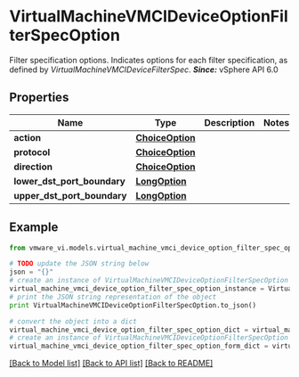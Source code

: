 # VirtualMachineVMCIDeviceOptionFilterSpecOption

Filter specification options.  Indicates options for each filter specification, as defined by *VirtualMachineVMCIDeviceFilterSpec*.  ***Since:*** vSphere API 6.0 

## Properties
Name | Type | Description | Notes
------------ | ------------- | ------------- | -------------
**action** | [**ChoiceOption**](ChoiceOption.md) |  | 
**protocol** | [**ChoiceOption**](ChoiceOption.md) |  | 
**direction** | [**ChoiceOption**](ChoiceOption.md) |  | 
**lower_dst_port_boundary** | [**LongOption**](LongOption.md) |  | 
**upper_dst_port_boundary** | [**LongOption**](LongOption.md) |  | 

## Example

```python
from vmware_vi.models.virtual_machine_vmci_device_option_filter_spec_option import VirtualMachineVMCIDeviceOptionFilterSpecOption

# TODO update the JSON string below
json = "{}"
# create an instance of VirtualMachineVMCIDeviceOptionFilterSpecOption from a JSON string
virtual_machine_vmci_device_option_filter_spec_option_instance = VirtualMachineVMCIDeviceOptionFilterSpecOption.from_json(json)
# print the JSON string representation of the object
print VirtualMachineVMCIDeviceOptionFilterSpecOption.to_json()

# convert the object into a dict
virtual_machine_vmci_device_option_filter_spec_option_dict = virtual_machine_vmci_device_option_filter_spec_option_instance.to_dict()
# create an instance of VirtualMachineVMCIDeviceOptionFilterSpecOption from a dict
virtual_machine_vmci_device_option_filter_spec_option_form_dict = virtual_machine_vmci_device_option_filter_spec_option.from_dict(virtual_machine_vmci_device_option_filter_spec_option_dict)
```
[[Back to Model list]](../README.md#documentation-for-models) [[Back to API list]](../README.md#documentation-for-api-endpoints) [[Back to README]](../README.md)


